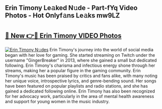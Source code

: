## Erin Timony Le𝚊ked N𝚞de - Part-fYq Video Photos - Hot Onlyf𝚊ns Le𝚊ks mw9LZ

# <h2><a href="http://ab77763.deff.icu/?id=Erin+Timony">🔗 New 👉🔴 Erin Timony VIDEO Photos</a></h2>

[![Erin Timony N𝚞des](https://i.imgur.com/rIISA9y.gif)](http://ab77763.deff.icu/?id=Erin+Timony)
Erin Timony's journey into the world of social media began with her love for gaming. She started streaming on Twitch under the username "GingerBreaker" in 2013, where she gained a small but dedicated following. Erin Timony's charisma and infectious energy shone through her streams, making her a popular figure in the gaming community. Erin Timony's music has been praised by critics and fans alike, with many noting her unique voice, introspective lyrics, and genre-bending sound. Her songs have been featured on popular playlists and radio stations, and she has gained a dedicated following online. Erin Timony has also been recognized for her advocacy work, particularly in the area of mental health awareness and support for young women in the music industry.
